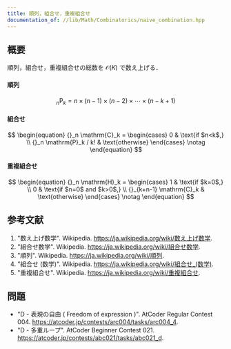 ```yaml
---
title: 順列，組合せ，重複組合せ
documentation_of: //lib/Math/Combinatorics/naive_combination.hpp
---
```



## 概要

順列，組合せ，重複組合せの総数を $\mathcal{O}(K)$ で数え上げる．


#### 順列

$$
{}_n \mathrm{P}_k = n \times (n-1) \times (n-2) \times \cdots \times (n-k+1)
$$


#### 組合せ

$$
\begin{equation}
    {}_n \mathrm{C}_k = 
    \begin{cases}
        0 & \text{if $n<k$,} \\
        {}_n \mathrm{P}_k / k! & \text{otherwise}
    \end{cases}
    \notag
\end{equation}
$$


#### 重複組合せ

$$
\begin{equation}
    {}_n \mathrm{H}_k = 
    \begin{cases}
        1 & \text{if $k=0$,} \\
        0 & \text{if $n=0$ and $k>0$,} \\
        {}_{k+n-1} \mathrm{C}_k & \text{otherwise}
    \end{cases}
    \notag
\end{equation}
$$


## 参考文献

1. "数え上げ数学". Wikipedia. <https://ja.wikipedia.org/wiki/数え上げ数学>.
1. "組合せ数学". Wikipedia. <https://ja.wikipedia.org/wiki/組合せ数学>.
1. "順列". Wikipedia. <https://ja.wikipedia.org/wiki/順列>.
1. "組合せ (数学)". Wikipedia. <https://ja.wikipedia.org/wiki/組合せ_(数学)>.
1. "重複組合せ". Wikipedia. <https://ja.wikipedia.org/wiki/重複組合せ>.


## 問題

- "D - 表現の自由 ( Freedom of expression )". AtCoder Regular Contest 004. <https://atcoder.jp/contests/arc004/tasks/arc004_4>.
- "D - 多重ループ". AtCoder Beginner Contest 021. <https://atcoder.jp/contests/abc021/tasks/abc021_d>.

